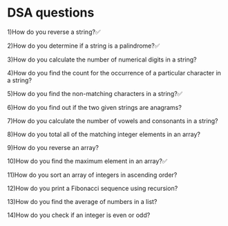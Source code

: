 # DSA questions

1)How do you reverse a string?✅

2)How do you determine if a string is a palindrome?✅

3)How do you calculate the number of numerical digits in a string?

4)How do you find the count for the occurrence of a particular character in a string?

5)How do you find the non-matching characters in a string?✅

6)How do you find out if the two given strings are anagrams?

7)How do you calculate the number of vowels and consonants in a string?

8)How do you total all of the matching integer elements in an array?

9)How do you reverse an array?

10)How do you find the maximum element in an array?✅

11)How do you sort an array of integers in ascending order?

12)How do you print a Fibonacci sequence using recursion?

13)How do you find the average of numbers in a list?

14)How do you check if an integer is even or odd?

